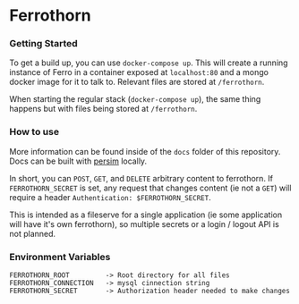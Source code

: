 # Ferrothorn

### Getting Started

To get a build up, you can use `docker-compose up`.
This will create a running instance of Ferro in a container exposed at `localhost:80` and a mongo docker image for it to talk to.
Relevant files are stored at `/ferrothorn`.

When starting the regular stack (`docker-compose up`), the same thing happens but with files being stored at `/ferrothorn`.

### How to use

More information can be found inside of the `docs` folder of this repository. Docs can be built with [persim](https://github.com/gastrodon/persim) locally.

In short, you can `POST`, `GET`, and `DELETE` arbitrary content to ferrothorn. If `FERROTHORN_SECRET` is set, any request that changes content (ie not a `GET`) will require a header `Authentication: $FERROTHORN_SECRET`.

This is intended as a fileserve for a single application (ie some application will have it's own ferrothorn), so multiple secrets or a login / logout API is not planned.

### Environment Variables
```
FERROTHORN_ROOT         -> Root directory for all files
FERROTHORN_CONNECTION   -> mysql cinnection string
FERROTHORN_SECRET       -> Authorization header needed to make changes
```
